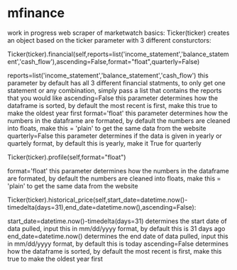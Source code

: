 # mfinance
 
work in progress web scraper of marketwatch
basics:
Ticker(ticker) creates an object based on the ticker parameter with 3 different consturctors: 

Ticker(ticker).financial(self,reports=list('income_statement','balance_statement','cash_flow'),ascending=False,format="float",quarterly=False)

reports=list('income_statement','balance_statement','cash_flow')
this parameter by default has all 3 different financial statments, to only get one statement or any combination, simply pass a list that contains the reports that you would like
ascending=False
this parameter determines how the dataframe is sorted, by default the most recent is first, make this true to make the oldest year first
format='float'
this parameter determines how the numbers in the dataframe are formated, by default the numbers are cleaned into floats, make this = 'plain' to get the same data from the website
quarterly=False
this parameter determines if the data is given in yearly or quartely format, by default this is yearly, make it True for quarterly

Ticker(ticker).profile(self,format="float")

format='float'
this parameter determines how the numbers in the dataframe are formated, by default the numbers are cleaned into floats, make this = 'plain' to get the same data from the website

Ticker(ticker).historical_price(self,start_date=datetime.now()-timedelta(days=31),end_date=datetime.now(),ascending=False):

start_date=datetime.now()-timedelta(days=31)
determines the start date of data pulled, input this in mm/dd/yyyy format, by default this is 31 days ago
end_date=datetime.now()
determines the end date of data pulled, input this in mm/dd/yyyy format, by default this is today
ascending=False
determines how the dataframe is sorted, by default the most recent is first, make this true to make the oldest year first
